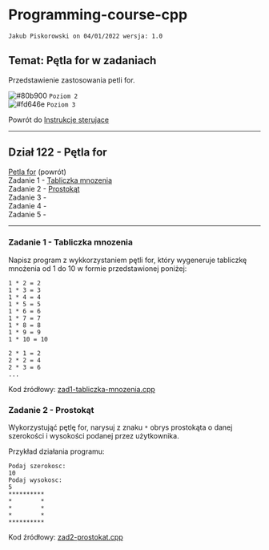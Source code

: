 # Programming-course-cpp

`Jakub Piskorowski on 04/01/2022 wersja: 1.0`

## Temat: Pętla for w zadaniach

Przedstawienie zastosowania petli for.

![#80b900](https://via.placeholder.com/15/80b900/000000?text=+) `Poziom 2` \
![#fd646e](https://via.placeholder.com/15/fd646e/000000?text=+) `Poziom 3`

Powrót do [Instrukcje sterujace ](/1-programowanie-strukturalne/1-2-instrukcje-sterujace/README.md)

---

## Dział 122 - Pętla for

[Petla for](/1-programowanie-strukturalne/1-2-instrukcje-sterujace/1-2-2-petla-for/README.md) (powrót) \
Zadanie 1 - [Tabliczka mnozenia](#zadanie-1---tabliczkka-mnozenia) \
Zadanie 2 -  [Prostokąt]()\
Zadanie 3 -  \
Zadanie 4 -  \
Zadanie 5 - 

---

### Zadanie 1 - Tabliczka mnozenia

Napisz program z wykkorzystaniem pętli for, który wygeneruje tabliczkę mnożenia od 1 do 10 w formie przedstawionej poniżej:

```text
1 * 2 = 2
1 * 3 = 3
1 * 4 = 4
1 * 5 = 5
1 * 6 = 6
1 * 7 = 7
1 * 8 = 8
1 * 9 = 9
1 * 10 = 10

2 * 1 = 2
2 * 2 = 4
2 * 3 = 6
...
```

Kod źródłowy: [zad1-tabliczka-mnozenia.cpp](zad1-tabliczka-mnozenia.cpp)

### Zadanie 2 - Prostokąt

Wykorzystująć pętlę for, narysuj z znaku `*` obrys prostokąta o danej szerokości i wysokości podanej przez użytkownika.

Przykład działania programu:

```text
Podaj szerokosc: 
10
Podaj wysokosc: 
5
**********
*        *
*        *
*        *
**********
```

Kod źródłowy: [zad2-prostokat.cpp](zad2-prostokat.cpp)
